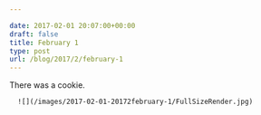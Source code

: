 ```yaml
---

date: 2017-02-01 20:07:00+00:00
draft: false
title: February 1
type: post
url: /blog/2017/2/february-1
---
```


There was a cookie.  


  
      ![](/images/2017-02-01-20172february-1/FullSizeRender.jpg)

